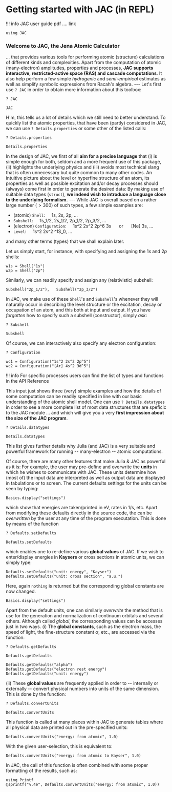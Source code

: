 # Getting started with JAC (in REPL)

!!! info
    JAC user guide pdf .... link

```@example startJAC
using JAC
```

### Welcome to **JAC**, the **Jena Atomic Calculator**

... that provides various tools for performing atomic (structure) calculations of different kinds and complexities. Apart from the computation of atomic (many-electron) amplitudes, properties and processes, **JAC supports interactive, restricted-active space (RAS) and cascade computations**. It also help perform a few simple *hydrogenic* and *semi-empirical* estimates as well as simplify symbolic expressions from Racah's algebra. --- Let's first use  `? JAC` in order to obtain more information about this toolbox:

```
? JAC
```

```@docs ; canonical=false
JAC
```
H'm, this tells us a lot of details which we still need to better understand. To quickly list the atomic properties, that have been (partly) considered in JAC, we can use `? Details.properties`   or some other of the listed calls:

```
? Details.properties
```

```@docs ; canonical=false
Details.properties
```

In the design of JAC, we first of all **aim for a precise language** that (i) is simple enough for both, seldom and a more frequent use of this package, (ii) highlights the underlying physics and (iii) avoids most technical slang that is often unnecessary but quite common to many other codes. An intuitive picture about the level or hyperfine structure of an atom, its properties as well as possible excitation and/or decay processes should (always) come first in order to generate the desired data: By making use of suitable data types (`struct`), **we indeed wish to introduce a language close to the underlying formalism.** --- While JAC is overall based on a rather large number $(> 300)$ of such types, a few simple examples are:

  + (atomic) `Shell`:                 $\quad$1s, 2s, 2p, ...
  + `Subshell`:                       $\quad$1s_1/2, 2s_1/2, 2p_1/2, 2p_3/2, ...
  + (electron) `Configuration`:       $\quad$1s^2 2s^2 2p^6 3s $\quad$  or $\quad$  [Ne] 3s, ...
  + `Level`:                          $\quad$1s^2 2s^2  ^1S_0, ...
  
and many other terms (types) that we shall explain later.  


Let us simply start, for instance, with specifying and assigning the $1s$ and $2p$ shells:

```@example startJAC
w1s = Shell("1s")
w2p = Shell("2p")
```

Similarly, we can readily specify and assign any (relativistic) subshell:

```@example startJAC
Subshell("2p_1/2"),   Subshell("2p_3/2")  
```

In JAC, we make use of these `Shell`'s and `Subshell`'s whenever they will naturally occur in describing the level structure or the excitation, decay or occupation of an atom, and this both at input and output. If you have *forgotten* how to specify such a subshell (constructor), simply *ask*:

```
? Subshell
```

```@docs ; canonical=false
Subshell
```

Of course, we can interactively also specify any electron configuration:

```
? Configuration
```

```@example startJAC
wc1 = Configuration("1s^2 2s^2 2p^5")
wc2 = Configuration("[Ar] 4s^2 3d^5")
```
!!! info 
    For specific processes users can find the list of types and functions in the API Reference

This input just shows three (very) simple examples and how the details of some computation can be readily specified in line with our basic understanding of the atomic shell model. One can use  `? Details.datatypes`  in order to see a more complete list of most data structures that are speficic to the JAC module ... and which will give you a very **first impression about the size of the JAC program**.

```
? Details.datatypes
```

```@docs ; canonical=false
Details.datatypes
```

This list gives further details why Julia (and JAC) is a very suitable and powerful framework for running -- many-electron -- atomic computations. 

Of course, there are many other features that make Julia & JAC as powerful as it is: For example, the user may pre-define and overwrite the **units** in which he wishes to communicate with JAC. These units determine how (most of) the input data are interpreted as well as output data are displayed in tabulations or to screen. The current defaults settings for the units can be seen by typing:

```@example startJAC
Basics.display("settings")
```

which show that energies are taken/printed in eV, rates in 1/s, etc. Apart from modifying these defaults directly in the source code, the can be *overwritten* by the user at any time of the program executation. This is done by means of the function

```
? Defaults.setDefaults
```

```@docs
Defaults.setDefaults
```
which enables one to re-define various **global values** of JAC. If we wish to enter/display energies in **Kaysers** or cross sections in atomic units, we can simply type:

```@example startJAC
Defaults.setDefaults("unit: energy", "Kayser")
Defaults.setDefaults("unit: cross section", "a.u.")
```

Here, again `nothing` is returned but the corresponding global constants are now changed.

```@example startJAC   
Basics.display("settings")
```
Apart from the default units, one can similarly *overwrite* the method that is use for the generation and normalization of continuum orbitals and several others. Although called *global*, the corresponding values can be accesses just in two ways. (i) The **global constants**, such as the electron mass, the speed of light, the fine-structure constant $\alpha$, etc., are accessed via the function:

```
? Defaults.getDefaults
```

```@docs
Defaults.getDefaults
```

```@example startJAC
Defaults.getDefaults("alpha")
Defaults.getDefaults("electron rest energy")
Defaults.getDefaults("unit: energy")
```

(ii) These **global values** are frequently applied in order to -- internally or externally -- convert physical numbers into units of the same dimension. This is done by the function:

```
? Defaults.convertUnits
```

```@docs
Defaults.convertUnits
```

This function is called at many places within JAC to generate tables where all physical data are printed out in the pre-specified units:

```@example startJAC
Defaults.convertUnits("energy: from atomic", 1.0)
```

With the given user-selection, this is equivalent to:

```@example startJAC
Defaults.convertUnits("energy: from atomic to Kayser", 1.0)
```

In JAC, the call of this function is often combined with some proper formatting of the results, such as:

```@example startJAC
using Printf
@sprintf("%.4e", Defaults.convertUnits("energy: from atomic", 1.0))
```

